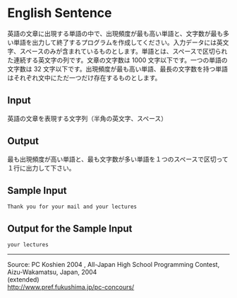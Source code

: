 # English Sentence

英語の文章に出現する単語の中で、出現頻度が最も高い単語と、文字数が最も多い単語を出力して終了するプログラムを作成してください。入力データには英文字、スペースのみが含まれているものとします。単語とは、スペースで区切られた連続する英文字の列です。文章の文字数は 1000 文字以下です。一つの単語の文字数は 32 文字以下です。出現頻度が最も高い単語、最長の文字数を持つ単語はそれぞれ文中にただ一つだけ存在するものとします。

## Input

英語の文章を表現する文字列（半角の英文字、スペース）

## Output

最も出現頻度が高い単語と、最も文字数が多い単語を１つのスペースで区切って１行に出力して下さい。

## Sample Input

    Thank you for your mail and your lectures

## Output for the Sample Input

    your lectures

* * *

Source: PC Koshien 2004 , All-Japan High School Programming Contest, Aizu-Wakamatsu, Japan, 2004   
(extended)   
<http://www.pref.fukushima.jp/pc-concours/>